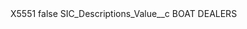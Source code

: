 <?xml version="1.0" encoding="UTF-8"?>
<CustomMetadata xmlns="http://soap.sforce.com/2006/04/metadata" xmlns:xsi="http://www.w3.org/2001/XMLSchema-instance" xmlns:xsd="http://www.w3.org/2001/XMLSchema">
    <label>X5551</label>
    <protected>false</protected>
    <values>
        <field>SIC_Descriptions_Value__c</field>
        <value xsi:type="xsd:string">BOAT DEALERS</value>
    </values>
</CustomMetadata>
